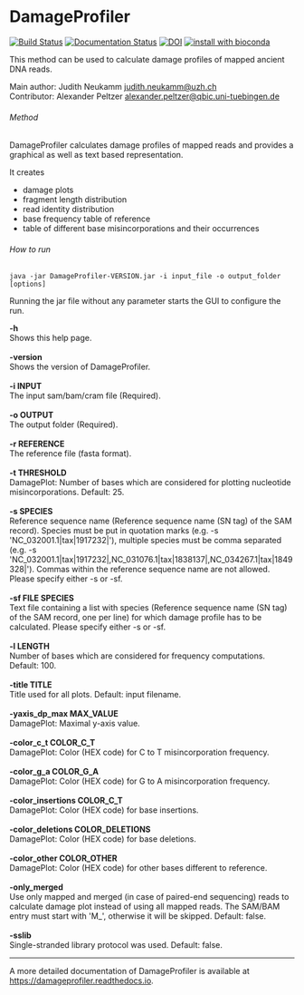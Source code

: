 # DamageProfiler
[![Build Status](https://travis-ci.org/Integrative-Transcriptomics/DamageProfiler.svg?branch=master)](https://travis-ci.org/Integrative-Transcriptomics/DamageProfiler)
[![Documentation Status](https://readthedocs.org/projects/damageprofiler/badge/?version=latest)](http://damageprofiler.readthedocs.io/en/latest/?badge=latest)
[![DOI](https://zenodo.org/badge/84447018.svg)](https://zenodo.org/badge/latestdoi/84447018)
[![install with bioconda](https://img.shields.io/badge/install%20with-bioconda-brightgreen.svg?style=flat-square)](http://bioconda.github.io/recipes/damageprofiler/README.html)

This method can be used to calculate damage profiles of mapped ancient DNA reads. 

Main author: Judith Neukamm <judith.neukamm@uzh.ch>\
Contributor: Alexander Peltzer <alexander.peltzer@qbic.uni-tuebingen.de>

###### Method
DamageProfiler calculates damage profiles of mapped reads and provides a 
graphical as well as text based representation. 

It creates 
- damage plots
- fragment length distribution
- read identity distribution 
- base frequency table of reference 
- table of different base misincorporations and their occurrences


###### How to run

```
java -jar DamageProfiler-VERSION.jar -i input_file -o output_folder [options]
```

Running the jar file without any parameter starts the GUI to configure the run.


**-h**\
Shows this help page.\
\
**-version**\
Shows the version of DamageProfiler.\
\
**-i INPUT**\
The input sam/bam/cram file (Required).\
\
**-o OUTPUT**\
The output folder (Required).\
\
**-r REFERENCE**\
The reference file (fasta format).\
\
**-t THRESHOLD**\
DamagePlot: Number of bases which are considered for plotting nucleotide misincorporations. Default: 25.\
\
**-s SPECIES**\
Reference sequence name (Reference sequence name (SN tag) of the SAM record). Species must be put in 
quotation marks (e.g. -s 'NC_032001.1|tax|1917232|'), multiple species must be comma separated 
(e.g. -s 'NC_032001.1|tax|1917232|,NC_031076.1|tax|1838137|,NC_034267.1|tax|1849328|'). Commas within the reference 
sequence name are not allowed. Please specify either -s or -sf.\
\
**-sf FILE SPECIES**\
Text file containing a list with species (Reference sequence name (SN tag) of the SAM record, one per line) for which 
damage profile has to be calculated. Please specify either -s or -sf.\
\
**-l LENGTH**\
Number of bases which are considered for frequency computations. Default: 100.\
\
**-title TITLE**\
Title used for all plots. Default: input filename.\
\
**-yaxis_dp_max MAX_VALUE**\
DamagePlot: Maximal y-axis value.\
\
**-color_c_t COLOR_C_T**\
DamagePlot: Color (HEX code) for C to T misincorporation frequency.\
\
**-color_g_a COLOR_G_A**\
DamagePlot: Color (HEX code) for G to A misincorporation frequency.\
\
**-color_insertions COLOR_C_T**\
DamagePlot: Color (HEX code) for base insertions.\
\
**-color_deletions COLOR_DELETIONS**\
DamagePlot: Color (HEX code) for base deletions.\
\
**-color_other COLOR_OTHER**\
DamagePlot: Color (HEX code) for other bases different to reference.\
\
**-only_merged**\
Use only mapped and merged (in case of paired-end sequencing) reads to calculate damage plot instead of using all mapped reads. The SAM/BAM entry must start with 'M_', otherwise it will be skipped. Default: false.\
\
**-sslib**\
Single-stranded library protocol was used. Default: false.

-------------------------------------------------------

A more detailed documentation of DamageProfiler is available at 
https://damageprofiler.readthedocs.io.
